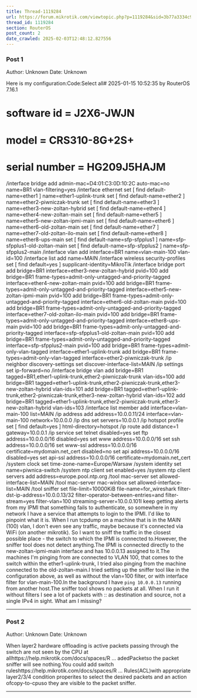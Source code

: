 ```yaml
---
title: Thread-1119284
url: https://forum.mikrotik.com/viewtopic.php?p=1119284&sid=3b77a3334c914448dbbc02bfdff4c3aa#p1119284
thread_id: 1119284
section: RouterOS
post_count: 2
date_crawled: 2025-02-03T12:48:12.827556
---
```


### Post 1
Author: Unknown
Date: Unknown

Here is my configuration:Code:Select all# 2025-01-15 10:52:35 by RouterOS 7.16.1
# software id = J2X6-JWJN
#
# model = CRS310-8G+2S+
# serial number = HG209J5HAJM
/interface bridge
add admin-mac=D4:01:C3:0D:10:2C auto-mac=no name=BR1 vlan-filtering=yes
/interface ethernet
set [ find default-name=ether1 ] name=ether1-uplink-trunk
set [ find default-name=ether2 ] name=ether2-piwniczak-trunk
set [ find default-name=ether3 ] name=ether3-new-zoltan-hybrid
set [ find default-name=ether4 ] name=ether4-new-zoltan-main
set [ find default-name=ether5 ] name=ether5-new-zoltan-ipmi-main
set [ find default-name=ether6 ] name=ether6-old-zoltan-main
set [ find default-name=ether7 ] name=ether7-old-zoltan-ilo-main
set [ find default-name=ether8 ] name=ether8-ups-main
set [ find default-name=sfp-sfpplus1 ] name=sfp-sfpplus1-old-zoltan-main
set [ find default-name=sfp-sfpplus2 ] name=sfp-sfpplus2-main
/interface vlan
add interface=BR1 name=vlan-main-100 vlan-id=100
/interface list
add name=MAIN
/interface wireless security-profiles
set [ find default=yes ] supplicant-identity=MikroTik
/interface bridge port
add bridge=BR1 interface=ether3-new-zoltan-hybrid pvid=100
add bridge=BR1 frame-types=admit-only-untagged-and-priority-tagged interface=ether4-new-zoltan-main pvid=100
add bridge=BR1 frame-types=admit-only-untagged-and-priority-tagged interface=ether5-new-zoltan-ipmi-main pvid=100
add bridge=BR1 frame-types=admit-only-untagged-and-priority-tagged interface=ether6-old-zoltan-main pvid=100
add bridge=BR1 frame-types=admit-only-untagged-and-priority-tagged interface=ether7-old-zoltan-ilo-main pvid=100
add bridge=BR1 frame-types=admit-only-untagged-and-priority-tagged interface=ether8-ups-main pvid=100
add bridge=BR1 frame-types=admit-only-untagged-and-priority-tagged interface=sfp-sfpplus1-old-zoltan-main pvid=100
add bridge=BR1 frame-types=admit-only-untagged-and-priority-tagged interface=sfp-sfpplus2-main pvid=100
add bridge=BR1 frame-types=admit-only-vlan-tagged interface=ether1-uplink-trunk
add bridge=BR1 frame-types=admit-only-vlan-tagged interface=ether2-piwniczak-trunk
/ip neighbor discovery-settings
set discover-interface-list=MAIN
/ip settings
set ip-forward=no
/interface bridge vlan
add bridge=BR1 tagged=BR1,ether1-uplink-trunk,ether2-piwniczak-trunk vlan-ids=100
add bridge=BR1 tagged=ether1-uplink-trunk,ether2-piwniczak-trunk,ether3-new-zoltan-hybrid vlan-ids=101
add bridge=BR1 tagged=ether1-uplink-trunk,ether2-piwniczak-trunk,ether3-new-zoltan-hybrid vlan-ids=102
add bridge=BR1 tagged=ether1-uplink-trunk,ether2-piwniczak-trunk,ether3-new-zoltan-hybrid vlan-ids=103
/interface list member
add interface=vlan-main-100 list=MAIN
/ip address
add address=10.0.0.11/24 interface=vlan-main-100 network=10.0.0.0
/ip dns
set servers=10.0.0.1
/ip hotspot profile
set [ find default=yes ] html-directory=hotspot
/ip route
add distance=1 gateway=10.0.0.1
/ip service
set telnet disabled=yes
set ftp address=10.0.0.0/16 disabled=yes
set www address=10.0.0.0/16
set ssh address=10.0.0.0/16
set www-ssl address=10.0.0.0/16 certificate=mydomain.net_cert disabled=no
set api address=10.0.0.0/16 disabled=yes
set api-ssl address=10.0.0.0/16 certificate=mydomain.net_cert
/system clock
set time-zone-name=Europe/Warsaw
/system identity
set name=piwnica-switch
/system ntp client
set enabled=yes
/system ntp client servers
add address=europe.pool.ntp.org
/tool mac-server
set allowed-interface-list=MAIN
/tool mac-server mac-winbox
set allowed-interface-list=MAIN
/tool sniffer
set file-limit=10000KiB file-name=for_wireshark filter-dst-ip-address=10.0.0.13/32 filter-operator-between-entries=and filter-stream=yes filter-vlan=100 streaming-server=10.0.0.101I keep getting alerts from my IPMI that something fails to authenticate, so somewhere in my network I have a service that attempts to login to the IPMI. I'd like to pinpoint what it is. When I run tcpdump on a machine that is in the MAIN (100) vlan, I don't even see any traffic, maybe because it's connected via WiFi (on another mikrotik). So I want to sniff the traffic in the closest possible place - the switch to which the IPMI is connected to.However, the sniffer tool does not detect anything.The IPMI is connected directly to the new-zoltan-ipmi-main interface and has 10.0.0.13 assigned to it.The machines I'm pinging from are connected to VLAN 100, that comes to the switch within the ether1-uplink-trunk, I tried also pinging from the machine connected to the old-zoltan-main.I tried setting up the sniffer tool like in the configuration above, as well as without the vlan=100 filter, or with interface filter for vlan-main-100.In the background I have `ping 10.0.0.13` running from another host.The sniffer tool shows no packets at all. When I run it without filters I see a lot of packets with :: as destination and source, not a single IPv4 in sight. What am I missing?

---
### Post 2
Author: Unknown
Date: Unknown

When layer2 hardware offloading is active packets passing through the switch are not seen by the CPU at allhttps://help.mikrotik.com/docs/spaces/R ... adedPacketso the packet sniffer will see nothing.You could add switch ruleshttps://help.mikrotik.com/docs/spaces/R ... Rules(ACL)with appropriate layer2/3/4 condition properites to select the desired packets and an action ofcopy-to-cpuso they are visible to the packet sniffer.

---
